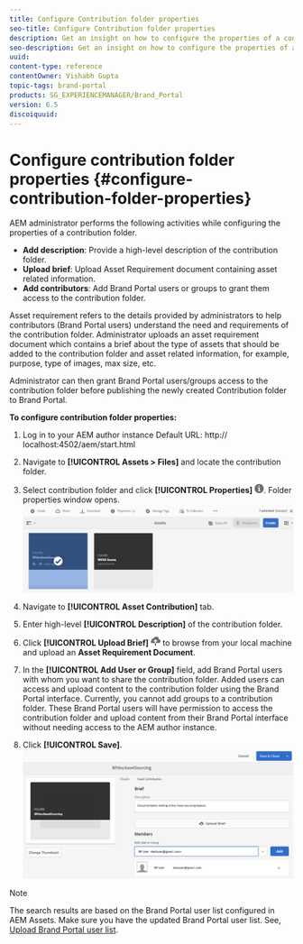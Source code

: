 ```yaml
---
title: Configure Contribution folder properties
seo-title: Configure Contribution folder properties
description: Get an insight on how to configure the properties of a contribution folder in AEM Assets. 
seo-description: Get an insight on how to configure the properties of a contribution folder in AEM Assets. 
uuid: 
content-type: reference
contentOwner: Vishabh Gupta
topic-tags: brand-portal
products: SG_EXPERIENCEMANAGER/Brand_Portal
version: 6.5
discoiquuid: 
---
```


# Configure contribution folder properties {#configure-contribution-folder-properties}

AEM administrator performs the following activities while configuring the properties of a contribution folder.

* **Add description**: Provide a high-level description of the contribution folder.
* **Upload brief**:  Upload Asset Requirement document containing asset related information.
* **Add contributors**: Add Brand Portal users or groups to grant them access to the contribution folder.

Asset requirement refers to the details provided by administrators to help contributors (Brand Portal users) understand the need and requirements of the contribution folder. Administrator uploads an asset requirement document which contains a brief about the type of assets that should be added to the contribution folder and asset related information, for example, purpose, type of images, max size, etc.

Administrator can then grant Brand Portal users/groups access to the contribution folder before publishing the newly created Contribution folder to Brand Portal.

**To configure contribution folder properties:**
1. Log in to your AEM author instance
Default URL: http:// localhost:4502/aem/start.html
1. Navigate to **[!UICONTROL Assets > Files]** and locate the contribution folder.
1. Select contribution folder and click **[!UICONTROL Properties]** ![](assets/properties.png). Folder properties window opens.
![](assets/contribution-folder-property1.png)
1. Navigate to **[!UICONTROL Asset Contribution]** tab.
1. Enter high-level **[!UICONTROL Description]** of the contribution folder.
1. Click **[!UICONTROL Upload Brief]** ![](assets/upload.png) to browse from your local machine and upload an **Asset Requirement Document**.
1. In the **[!UICONTROL Add User or Group]** field, add Brand Portal users with whom you want to share the contribution folder. Added users can access and upload content to the contribution folder using the Brand Portal interface. Currently, you cannot add groups to a contribution folder.
These Brand Portal users will have permission to access the contribution folder and upload content from their Brand Portal interface without needing access to the AEM author instance.  

1. Click **[!UICONTROL Save]**.
![](assets/contribution-folder-property2.png)

>[!NOTE] 
 >
 >The search results are based on the Brand Portal user list configured in AEM Assets. Make sure you have the updated Brand Portal user list. See, [Upload Brand Portal user list](brand-portal-configure-asset-sourcing.md).
 >